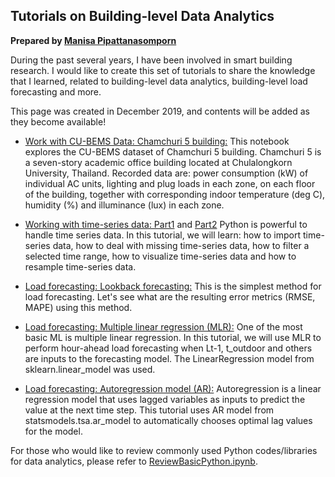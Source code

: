 ## Tutorials on Building-level Data Analytics

**Prepared by [Manisa Pipattanasomporn](https://mpipatta.github.io)**

During the past several years, I have been involved in smart building research. I would like to create this set of tutorials to share the knowledge that I learned, related to building-level data analytics, building-level load forecasting and more.

This page was created in December 2019, and contents will be added as they become available!

* [Work with CU-BEMS Data: Chamchuri 5 building:](https://nbviewer.jupyter.org/github/mpipatta/mpipatta.github.io/blob/master/CHAM5.ipynb) This notebook explores the CU-BEMS dataset of Chamchuri 5 building. Chamchuri 5 is a seven-story academic office building located at Chulalongkorn University, Thailand. Recorded data are: power consumption (kW) of individual AC units, lighting and plug loads in each zone, on each floor of the building, together with corresponding indoor temperature (deg C), humidity (%) and illuminance (lux) in each zone. 

* [Working with time-series data: Part1](https://nbviewer.jupyter.org/github/mpipatta/mpipatta.github.io/blob/master/tutorials/TimeSeriesData_Part1.ipynb) and [Part2](https://nbviewer.jupyter.org/github/mpipatta/mpipatta.github.io/blob/master/tutorials/TimeSeriesData_Part2.ipynb) Python is powerful to handle time series data. In this tutorial, we will learn: how to import time-series data, how to deal with missing time-series data, how to filter a selected time range, how to visualize time-series data and how to resample time-series data.

* [Load forecasting: Lookback forecasting:](https://nbviewer.jupyter.org/github/mpipatta/mpipatta.github.io/blob/master/tutorials/Lookback.ipynb) This is the simplest method for load forecasting. Let's see what are the resulting error metrics (RMSE, MAPE) using this method. 

* [Load forecasting: Multiple linear regression (MLR):](https://nbviewer.jupyter.org/github/mpipatta/mpipatta.github.io/blob/master/tutorials/LinearRegression.ipynb) One of the most basic ML is multiple linear regression. In this tutorial, we will use MLR to perform hour-ahead load forecasting when Lt-1, t_outdoor and others are inputs to the forecasting model. The LinearRegression model from sklearn.linear_model was used.

* [Load forecasting: Autoregression model (AR):](https://nbviewer.jupyter.org/github/mpipatta/mpipatta.github.io/blob/master/tutorials/Autoregression.ipynb) Autoregression is a linear regression model that uses lagged variables as inputs to predict the value at the next time step. This tutorial uses AR model from statsmodels.tsa.ar_model to automatically chooses optimal lag values for the model.

For those who would like to review commonly used Python codes/libraries for data analytics, please refer to [ReviewBasicPython.ipynb](https://nbviewer.jupyter.org/github/mpipatta/mpipatta.github.io/blob/master/tutorials/ReviewBasicPython1.ipynb). 
